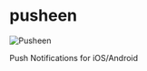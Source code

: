 pusheen
=======

![Pusheen](http://i.imgur.com/WHnuA2O.gif "Pusheen")

Push Notifications for iOS/Android

